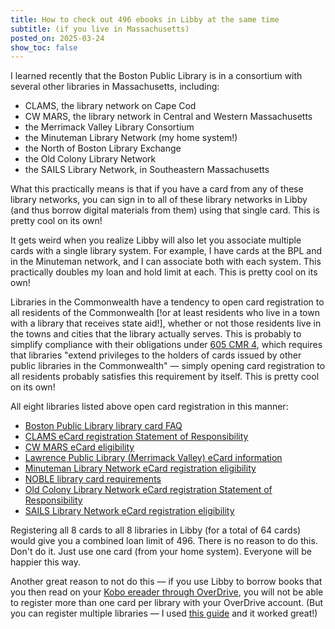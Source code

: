 ```yaml
---
title: How to check out 496 ebooks in Libby at the same time
subtitle: (if you live in Massachusetts)
posted_on: 2025-03-24
show_toc: false
---
```


I learned recently that the Boston Public Library is in a consortium with several other libraries in Massachusetts, including:

* CLAMS, the library network on Cape Cod
* CW MARS, the library network in Central and Western Massachusetts
* the Merrimack Valley Library Consortium
* the Minuteman Library Network (my home system!)
* the North of Boston Library Exchange
* the Old Colony Library Network
* the SAILS Library Network, in Southeastern Massachusetts

What this practically means is that if you have a card from any of these library networks, you can sign in to all of these library networks in Libby (and thus borrow digital materials from them) using that single card. This is pretty cool on its own!

It gets weird when you realize Libby will also let you associate multiple cards with a single library system. For example, I have cards at the BPL and in the Minuteman network, and I can associate both with each system. This practically doubles my loan and hold limit at each. This is pretty cool on its own!

Libraries in the Commonwealth have a tendency to open card registration to all residents of the Commonwealth [!or at least residents who live in a town with a library that receives state aid!], whether or not those residents live in the towns and cities that the library actually serves. This is probably to simplify compliance with their obligations under [605 CMR 4](https://www.mass.gov/doc/605-cmr-4-free-public-library-service/download), which requires that libraries "extend privileges to the holders of cards issued by other public libraries in the Commonwealth" &mdash; simply opening card registration to all residents probably satisfies this requirement by itself. This is pretty cool on its own!

All eight libraries listed above open card registration in this manner:

* [Boston Public Library library card FAQ](https://www.bpl.org/get-a-library-card/)
* [CLAMS eCard registration Statement of Responsibility](https://library.clamsnet.org/MyAccount/eCARD)
* [CW MARS eCard eligibility](https://www.cwmars.org/cwmars_card)
* [Lawrence Public Library (Merrimack Valley) eCard information](https://www.lawrencepl.org/e-card)
* [Minuteman Library Network eCard registration eligibility](https://www.minlib.net/ecard)
* [NOBLE library card requirements](https://www.noblenet.org/library-card/)
* [Old Colony Library Network eCard registration Statement of Responsibility](https://catalog.ocln.org/client/en_US/ocln/?rm=OCLN+ECARD0%7C%7C%7C1%7C%7C%7C0%7C%7C%7Ctrue)
* [SAILS Library Network eCard registration eligibility](https://sailsinc.org/my-account/quipuform-eng/)

Registering all 8 cards to all 8 libraries in Libby (for a total of 64 cards) would give you a combined loan limit of 496. There is no reason to do this. Don't do it. Just use one card (from your home system). Everyone will be happier this way.

Another great reason to not do this &mdash; if you use Libby to borrow books that you then read on your [Kobo ereader through OverDrive](https://help.overdrive.com/en-us/2194.htm), you will not be able to register more than one card per library with your OverDrive account. (But you can register multiple libraries &mdash; I used [this guide](https://tedbrakob.medium.com/how-to-use-kobo-overdrive-integration-with-multiple-library-cards-f0c8055a4f4e) and it worked great!)
